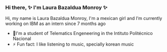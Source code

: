 ### Hi there, ✨ I'm Laura Bazaldua Monroy ✨


<!--[I_will-removebg-preview](https://user-images.githubusercontent.com/66887013/215638089-0cc0c973-4f8e-4f6c-8123-1d177bf490fe.png)-->

Hi, my name is Laura Bazaldua Monroy, I'm a mexican girl and I’m currently working on IBM as an intern since 7 months ago 
- 🔭I'm a student of Telematics Engeneering in the Intituto Politécnico Nacional 
- ⚡ Fun fact: I like listening to music, specially korean music 
<!--
### 🎯Some technologies I use

	[Java](https://img.shields.io/badge/Azure_Functions-0062AD?style=for-the-badge&logo=azure-functions&logoColor=white)
  

<!--
**LauraB22/LauraB22** is a ✨ _special_ ✨ repository because its `README.md` (this file) appears on your GitHub profile.

Here are some ideas to get you started:


-->
